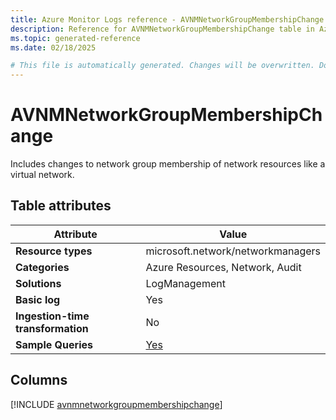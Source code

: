 ```yaml
---
title: Azure Monitor Logs reference - AVNMNetworkGroupMembershipChange
description: Reference for AVNMNetworkGroupMembershipChange table in Azure Monitor Logs.
ms.topic: generated-reference
ms.date: 02/18/2025

# This file is automatically generated. Changes will be overwritten. Do not change this file directly.
---
```


# AVNMNetworkGroupMembershipChange

Includes changes to network group membership of network resources like a virtual network.


## Table attributes

|Attribute|Value|
|---|---|
|**Resource types**|microsoft.network/networkmanagers|
|**Categories**|Azure Resources, Network, Audit|
|**Solutions**| LogManagement|
|**Basic log**|Yes|
|**Ingestion-time transformation**|No|
|**Sample Queries**|[Yes](/azure/azure-monitor/reference/queries/avnmnetworkgroupmembershipchange)|



## Columns
  
[!INCLUDE [avnmnetworkgroupmembershipchange](~/reusable-content/ce-skilling/azure/includes/azure-monitor/reference/tables/avnmnetworkgroupmembershipchange-include.md)]
